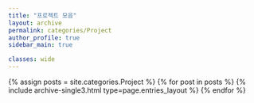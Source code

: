 ```yaml
---
title: "프로젝트 모음"
layout: archive
permalink: categories/Project
author_profile: true
sidebar_main: true

classes: wide
---
```



{% assign posts = site.categories.Project %}
{% for post in posts %} {% include archive-single3.html type=page.entries_layout %} {% endfor %}
